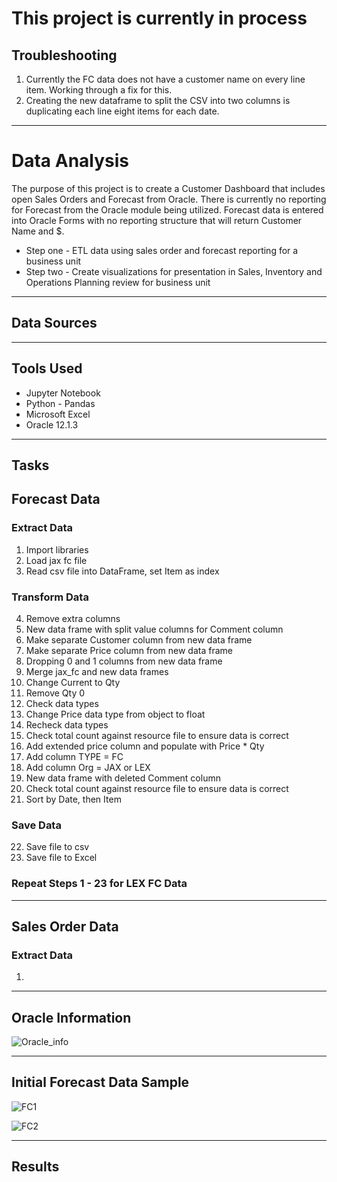 # This project is currently in process
## Troubleshooting
1.  Currently the FC data does not have a customer name on every line item.  Working through a fix for this.  
2.  Creating the new dataframe to split the CSV into two columns is duplicating each line eight items for each date. 

---
# Data Analysis
The purpose of this project is to create a Customer Dashboard that includes open Sales Orders and Forecast from Oracle.  There is currently no reporting for Forecast from the Oracle module being utilized.  Forecast data is entered into Oracle Forms with no reporting structure that will return Customer Name and $.

* Step one - ETL data using sales order and forecast reporting for a business unit
* Step two - Create visualizations for presentation in Sales, Inventory and Operations Planning review for business unit

---
## Data Sources


---
## Tools Used
* Jupyter Notebook
* Python - Pandas
* Microsoft Excel
* Oracle 12.1.3

---
## Tasks
## Forecast Data
### Extract Data
1.	Import libraries
2.	Load jax fc file
3.	Read csv file into DataFrame, set Item as index

###	Transform Data
4.	Remove extra columns 
5.	New data frame with split value columns for Comment column
6.	Make separate Customer column from new data frame 
7.	Make separate Price column from new data frame 
8.	Dropping 0 and 1 columns from new data frame
9.	Merge jax_fc and new data frames
10.	Change Current to Qty
11.	Remove Qty 0
12.	Check data types
13.	Change Price data type from object to float
14.	Recheck data types
15.	Check total count against resource file to ensure data is correct
16.	Add extended price column and populate with Price * Qty
17.	Add column TYPE = FC
18.	Add column Org = JAX or LEX
19.	New data frame with deleted Comment column
20.	Check total count against resource file to ensure data is correct
21.	Sort by Date, then Item 

### Save Data
22. Save file to csv
23. Save file to Excel

### Repeat Steps 1 - 23 for LEX FC Data

----
## Sales Order Data
### Extract Data
1.  

---
## Oracle Information

![Oracle_info](https://user-images.githubusercontent.com/64673015/104372260-99d43f80-54e5-11eb-92f3-a0254e50a4b7.PNG)

---
## Initial Forecast Data Sample

![FC1](https://user-images.githubusercontent.com/64673015/104372584-a6589800-54e5-11eb-9937-bd7cb9ef1e7c.PNG)


![FC2](https://user-images.githubusercontent.com/64673015/104372770-b2dcf080-54e5-11eb-8bf1-35aa7415871e.PNG)

---
## Results



